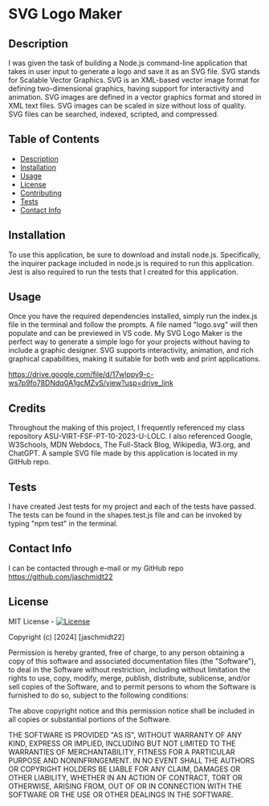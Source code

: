 # SVG Logo Maker

## Description

I was given the task of building a Node.js command-line application that takes in user input to generate a logo and save it as an SVG file. SVG stands for Scalable Vector Graphics. SVG is an XML-based vector image format for defining two-dimensional graphics, having support for interactivity and animation. SVG images are defined in a vector graphics format and stored in XML text files. SVG images can be scaled in size without loss of quality. SVG files can be searched, indexed, scripted, and compressed.

## Table of Contents

- [Description](#description)
- [Installation](#installation)
- [Usage](#usage)
- [License](#license)
- [Contributing](#contributing)
- [Tests](#tests)
- [Contact Info](#contact-info)

## Installation

To use this application, be sure to download and install node.js. Specifically, the inquirer package included in node.js is required to run this application. Jest is also required to run the tests that I created for this application.

## Usage

Once you have the required dependencies installed, simply run the index.js file in the terminal and follow the prompts. A file named "logo.svg" will then populate and can be previewed in VS code. My SVG Logo Maker is the perfect way to generate a simple logo for your projects without having to include a graphic designer. SVG supports interactivity, animation, and rich graphical capabilities, making it suitable for both web and print applications.

https://drive.google.com/file/d/17wlppy9-c-ws7p9fo78DNdq0A1gcMZvS/view?usp=drive_link

## Credits

Throughout the making of this project, I frequently referenced my class repository ASU-VIRT-FSF-PT-10-2023-U-LOLC. I also referenced Google, W3Schools, MDN Webdocs, The Full-Stack Blog, Wikipedia, W3.org, and ChatGPT. A sample SVG file made by this application is located in my GitHub repo.

## Tests

I have created Jest tests for my project and each of the tests have passed. The tests can be found in the shapes.test.js file and can be invoked by typing "npm test" in the terminal.

## Contact Info

I can be contacted through e-mail or my GitHub repo https://github.com/jaschmidt22

## License

MIT License - [![License](https://img.shields.io/badge/License-MIT-green.svg)](https://choosealicense.com/licenses/mit/)

Copyright (c) [2024] [jaschmidt22]

Permission is hereby granted, free of charge, to any person obtaining a copy
of this software and associated documentation files (the "Software"), to deal
in the Software without restriction, including without limitation the rights
to use, copy, modify, merge, publish, distribute, sublicense, and/or sell
copies of the Software, and to permit persons to whom the Software is
furnished to do so, subject to the following conditions:

The above copyright notice and this permission notice shall be included in all
copies or substantial portions of the Software.

THE SOFTWARE IS PROVIDED "AS IS", WITHOUT WARRANTY OF ANY KIND, EXPRESS OR
IMPLIED, INCLUDING BUT NOT LIMITED TO THE WARRANTIES OF MERCHANTABILITY,
FITNESS FOR A PARTICULAR PURPOSE AND NONINFRINGEMENT. IN NO EVENT SHALL THE
AUTHORS OR COPYRIGHT HOLDERS BE LIABLE FOR ANY CLAIM, DAMAGES OR OTHER
LIABILITY, WHETHER IN AN ACTION OF CONTRACT, TORT OR OTHERWISE, ARISING FROM,
OUT OF OR IN CONNECTION WITH THE SOFTWARE OR THE USE OR OTHER DEALINGS IN THE
SOFTWARE.
